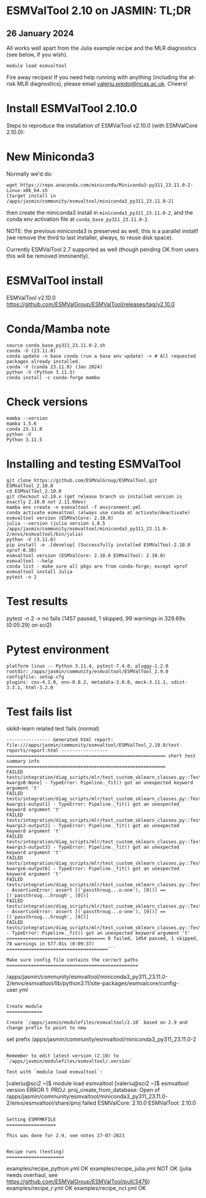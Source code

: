 ESMValTool 2.10 on JASMIN: TL;DR
================================

26 January 2024
---------------

All works well apart from the Julia example recipe and the MLR diagnostics (see below, if you wish).

```
module load esmvaltool
```

Fire away recipes! If you need help running with anything (including the at-risk MLR diagnostics),
 please email <valeriu.predoi@ncas.ac.uk>. Cheers!

Install ESMValTool 2.10.0
=========================

Steps to reproduce the installation of ESMValTool v2.10.0 (with ESMValCore 2.10.0):

New Miniconda3
==============

Normally we'd do:

```
wget https://repo.anaconda.com/miniconda/Miniconda3-py311_23.11.0-2-Linux-x86_64.sh
[target install in /apps/jasmin/community/esmvaltool/miniconda3_py311_23.11.0-2]
```

then create the miniconda3 install in `miniconda3_py311_23.11.0-2`, and the conda env activation
file at `conda_base_py311_23.11.0-2`.

NOTE: the previous miniconda3 is preserved as well, this is a parallel install!
(we remove the third to last installer, always, to reuse disk space).

Currently ESMValTool 2.7 supported as well (though pending OK from users this will be removed imminently).

ESMValTool install
==================

ESMValTool v2.10.0 https://github.com/ESMValGroup/ESMValTool/releases/tag/v2.10.0

Conda/Mamba note
================
```
source conda_base_py311_23.11.0-2.sh
conda -V (23.11.0)
conda update -n base conda (run a base env update) -> # All requested packages already installed.
conda -V (conda 23.11.0) (Jan 2024)
python -V (Python 3.11.5)
conda install -c conda-forge mamba
```

Check versions
==============

```
mamba --version
mamba 1.5.6                                                                                                                                  
conda 23.11.0
python -V
Python 3.11.5
```

Installing and testing ESMValTool
=================================
```
git clone https://github.com/ESMValGroup/ESMValTool.git ESMValTool_2.10.0
cd ESMValTool_2.10.0
git checkout v2.10.x (get release branch so installed version is exactly 2.10.0 not 2.11.0dev)
mamba env create -n esmvaltool -f environment.yml
conda activate esmvaltool (always use conda at activate/deactivate)
esmvaltool version (ESMValCore: 2.10.0)
julia --version (julia version 1.8.5 /apps/jasmin/community/esmvaltool/miniconda3_py311_23.11.0-2/envs/esmvaltool/bin/julia)
python -V (3.11.6)
pip install -e .[develop] (Successfully installed ESMValTool-2.10.0 vprof-0.38)
esmvaltool version (ESMValCore: 2.10.0 ESMValTool: 2.10.0)
esmvaltool --help
conda list - make sure all pkgs are from conda-forge; except vprof
esmvaltool install Julia
pytest -n 2
```


Test results
============
pytest -n 2 -> no fails (1457 passed, 1 skipped, 99 warnings in 329.69s (0:05:29) on sci2)

Pytest environment
==================
```
platform linux -- Python 3.11.4, pytest-7.4.0, pluggy-1.2.0
rootdir: /apps/jasmin/community/esmvaltool/ESMValTool_2.9.0
configfile: setup.cfg
plugins: cov-4.1.0, env-0.8.2, metadata-3.0.0, mock-3.11.1, xdist-3.3.1, html-3.2.0
```

Test fails list
===============
skikit-learn related test fails (normal)
```
---------------- Generated html report: file:///apps/jasmin/community/esmvaltool/ESMValTool_2.10.0/test-reports/report.html -----------------
========================================================== short test summary info ==========================================================
FAILED tests/integration/diag_scripts/mlr/test_custom_sklearn_classes.py::TestAdvancedPipeline::test_fit_transformers_only[pipeline0-kwargs0-None] - TypeError: Pipeline._fit() got an unexpected keyword argument 't'
FAILED tests/integration/diag_scripts/mlr/test_custom_sklearn_classes.py::TestAdvancedPipeline::test_fit_transformers_only[pipeline1-kwargs1-output1] - TypeError: Pipeline._fit() got an unexpected keyword argument 't'
FAILED tests/integration/diag_scripts/mlr/test_custom_sklearn_classes.py::TestAdvancedPipeline::test_fit_transformers_only[pipeline2-kwargs2-output2] - TypeError: Pipeline._fit() got an unexpected keyword argument 't'
FAILED tests/integration/diag_scripts/mlr/test_custom_sklearn_classes.py::TestAdvancedPipeline::test_fit_transformers_only[pipeline3-kwargs3-output3] - TypeError: Pipeline._fit() got an unexpected keyword argument 't'
FAILED tests/integration/diag_scripts/mlr/test_custom_sklearn_classes.py::TestAdvancedPipeline::test_fit_transformers_only[pipeline6-kwargs6-output6] - TypeError: Pipeline._fit() got an unexpected keyword argument 't'
FAILED tests/integration/diag_scripts/mlr/test_custom_sklearn_classes.py::TestAdvancedRFE::test_advanced_rfe_no_fit_kwargs - AssertionError: assert [('passthroug...o-one'), [0])] == [('passthroug...hrough', [0])]
FAILED tests/integration/diag_scripts/mlr/test_custom_sklearn_classes.py::TestAdvancedRFE::test_advanced_rfe_fit_kwargs - AssertionError: assert [('passthroug...o-one'), [0])] == [('passthroug...hrough', [0])]
FAILED tests/integration/diag_scripts/mlr/test_custom_sklearn_classes.py::TestAdvancedPipeline::test_fit - TypeError: Pipeline._fit() got an unexpected keyword argument 't'
==================================== 8 failed, 1454 passed, 1 skipped, 78 warnings in 577.01s (0:09:37) =====================================```

Make sure config file contains the correct paths
================================================
```
/apps/jasmin/community/esmvaltool/miniconda3_py311_23.11.0-2/envs/esmvaltool/lib/python3.11/site-packages/esmvalcore/config-user.yml
```

Create module
=============

Create `/apps/jasmin/modulefiles/esmvaltool/2.10` based on 2.9 and change prefix to point to new

```
set prefix /apps/jasmin/community/esmvaltool/miniconda3_py311_23.11.0-2
```

Remember to edit latest version (2.10) to `/apps/jasmin/modulefiles/esmvaltool/.version`

Test with `module load esmvaltool`:

```
[valeriu@sci2 ~]$ module load esmvaltool
[valeriu@sci2 ~]$ esmvaltool version
ERROR 1: PROJ: proj_create_from_database: Open of /apps/jasmin/community/esmvaltool/miniconda3_py311_23.11.0-2/envs/esmvaltool/share/proj failed
ESMValCore: 2.10.0
ESMValTool: 2.10.0
```

Setting ESMFMKFILE
==================

This was done for 2.9, see notes 27-07-2023


Recipe runs (testing)
=====================
```
examples/recipe_python.yml OK
examples/recipe_julia.yml NOT OK (julia needs overhaul, see https://github.com/ESMValGroup/ESMValTool/pull/3476)
examples/recipe_r.yml OK
examples/recipe_ncl.yml OK
```
